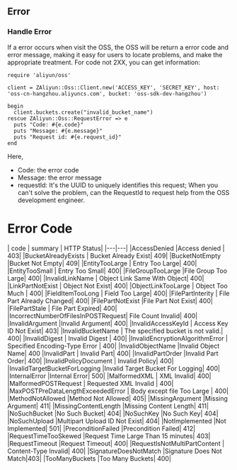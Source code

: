 ## Error

### Handle Error

If a error occurs when visit the OSS, the OSS will be return a error code and error message, making it easy for users to locate problems, and make the appropriate treatment. For code not 2XX, you can get information:

    require 'aliyun/oss'
    
    client = ZAliyun::Oss::Client.new('ACCESS_KEY', 'SECRET_KEY', host: 'oss-cn-hangzhou.aliyuncs.com', bucket: 'oss-sdk-dev-hangzhou')
    
    begin
      client.buckets.create("invalid_bucket_name")
    rescue ZAliyun::Oss::RequestError => e
      puts "Code: #{e.code}"
      puts "Message: #{e.message}"
      puts "Request id: #{e.request_id}"
    end
    
Here, 

+ Code: the error code
+ Message: the error message
+ requestId: It's the UUID to uniquely identifies this request; When you can't solve the problem, can the RequestId to request help from the OSS development engineer.   
    

# Error Code

| code  |  summary |  HTTP Status|
|---|---|
|AccessDenied	|Access denied | 403|
|BucketAlreadyExists	| Bucket Already Exist|	409|
|BucketNotEmpty	|Bucket Not Empty|	409|
|EntityTooLarge	| Entry Too Large|	400|
|EntityTooSmall	| Entry Too Small|	400|
|FileGroupTooLarge	|File Group Too Large|	400|
|InvalidLinkName	| Object Link Same With Object| 400|
|LinkPartNotExist	| Object Not Exist| 400|
|ObjectLinkTooLarge	| Object Too Much | 400|
|FieldItemTooLong	| Field Too Large| 400|
|FilePartInterity	| File Part Already Changed| 400|
|FilePartNotExist	|File Part Not Exist|	400|
|FilePartStale	| File Part Expired|	400|
|IncorrectNumberOfFilesInPOSTRequest|	File Count Invalid| 400|
|InvalidArgument	|Invalid Argument|	400|
|InvalidAccessKeyId | Access Key ID Not Exist| 403|
|InvalidBucketName	| The specified bucket is not valid.| 400|
|InvalidDigest	| Invalid Digest | 400|
|InvalidEncryptionAlgorithmError	| Specified Encoding-Type Error | 400|
|InvalidObjectName	|Invalid Object Name| 400
|InvalidPart	| Invalid Part| 400|
|InvalidPartOrder	|Invalid Part Order| 400|
|InvalidPolicyDocument	| Invalid Policy| 400|
|InvalidTargetBucketForLogging	|Invalid Target Bucket For Logging| 400|
|InternalError	|Internal Error| 500|
|MalformedXML	|	XML Invalid| 400|
|MalformedPOSTRequest | Requested XML Invalid | 400|
|MaxPOSTPreDataLengthExceededError	| Body except file Too Large | 400|
|MethodNotAllowed	|Method Not Allowed| 405|
|MissingArgument	|Missing Argument| 411|
|MissingContentLength	|Missing Content Length| 411|
|NoSuchBucket	|No Such Bucket| 404|
|NoSuchKey	|No Such Key| 404|
|NoSuchUpload	|Multipart Upload ID Not Exist| 404|
|NotImplemented	|Not Implemented| 501|
|PreconditionFailed	|Precondition Failed| 412|
|RequestTimeTooSkewed	|Request Time Large Than 15 minutes| 403|
|RequestTimeout	|Request Timeout| 400|
|RequestIsNotMultiPartContent | Content-Type Invalid| 400|
|SignatureDoesNotMatch	|Signature Does Not Match|403|
|TooManyBuckets	|Too Many Buckets| 400|

